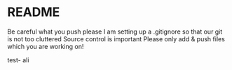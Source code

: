 # README

Be careful what you push please
I am setting up a .gitignore so that our git is not too cluttered
Source control is important
Please only add & push files which you are working on!

test- ali